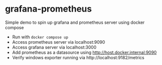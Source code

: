 # grafana-prometheus
Simple demo to spin up grafana and prometheus server using docker compose

- Run with `docker compose up`
- Access prometheus server via localhost:9090 
- Access grafana server via localhost:3000
- Add prometheus as a datasource using http://host.docker.internal:9090
- Verify windows exporter running via http://localhost:9182/metrics

